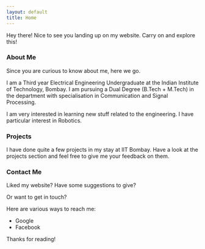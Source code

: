 ```yaml
---
layout: default
title: Home
---
```

	
<p class="message">
  Hey there! Nice to see you landing up on my website. Carry on and explore this!
</p>

###  About Me


Since you are curious to know about me, here we go.

I am a Third year Electrical Engineering Undergraduate at the Indian Institute of Technology, Bombay. I am pursuing a Dual Degree (B.Tech + M.Tech) in the department with specialisation in Communication and Signal Processing.
 
I am very interested in learning new stuff related to the engineering. I have particular interest in Robotics.

### Projects

I have done quite a few projects in my stay at IIT Bombay. Have a look at the projects section and feel free to give me your feedback on them.

### Contact Me

Liked my website? Have some suggestions to give? 

Or want to get in touch?

Here are various ways to reach me:

* Google
* Facebook


Thanks for reading!

